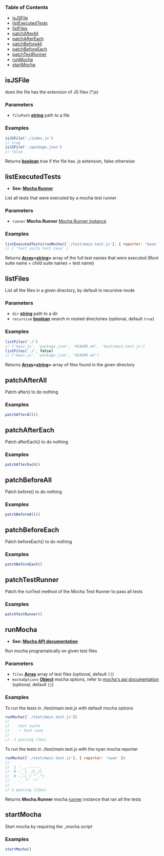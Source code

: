 <!-- Generated by documentation.js. Update this documentation by updating the source code. -->

### Table of Contents

-   [isJSFile][1]
-   [listExecutedTests][2]
-   [listFiles][3]
-   [patchAfterAll][4]
-   [patchAfterEach][5]
-   [patchBeforeAll][6]
-   [patchBeforeEach][7]
-   [patchTestRunner][8]
-   [runMocha][9]
-   [startMocha][10]

## isJSFile

does the file has the extension of JS files (\*.js)

### Parameters

-   `filePath` **[string][11]** path to a file

### Examples

```javascript
isJSFile('./index.js')
// true
isJSFile('./package.json')
// false
```

Returns **[boolean][12]** true if the file has .js extension, false otherwise

## listExecutedTests

-   **See: [Mocha Runner][13]**

List all tests that were executed by a mocha test runner

### Parameters

-   `runner` **Mocha.Runner** [Mocha Runner instance][13]

### Examples

```javascript
listExecutedTests(runMocha(['./test/main.test.js'], { reporter: 'base' }))
// [ 'test suite test case' ]
```

Returns **[Array][14]&lt;[string][11]>** array of the full test names that were executed (Root suite name + child suite names + test name)

## listFiles

List all the files in a given directory, by default in recursive mode

### Parameters

-   `dir` **[string][11]** path to a dir
-   `recursive` **[boolean][12]** search in nested directories (optional, default `true`)

### Examples

```javascript
listFiles('./')
// ['main.js', 'package.json', 'README.md', 'test/main.test.js']
listFiles('./', false)
// ['main.js', 'package.json', 'README.md']
```

Returns **[Array][14]&lt;[string][11]>** array of files found in the given directory

## patchAfterAll

Patch after() to do nothing

### Examples

```javascript
patchAfterAll()
```

## patchAfterEach

Patch afterEach() to do nothing

### Examples

```javascript
patchAfterEach()
```

## patchBeforeAll

Patch before() to do nothing

### Examples

```javascript
patchBeforeAll()
```

## patchBeforeEach

Patch beforeEach() to do nothing

### Examples

```javascript
patchBeforeEach()
```

## patchTestRunner

Patch the runTest method of the Mocha Test Runner to pass all tests

### Examples

```javascript
patchTestRunner()
```

## runMocha

-   **See: [Mocha API documentation][15]**

Run mocha programatically on given test files

### Parameters

-   `files` **[Array][14]** array of test files (optional, default `[]`)
-   `mochaOptions` **[Object][16]** mocha options, refer to [mocha's api documentation][17] (optional, default `{}`)

### Examples

To run the tests in ./test/main.test.js with default mocha options


```javascript
runMocha(['./test/main.test.js'])
//
//    test suite
//    ✓ test case
//
//  1 passing (7ms)
```

To run the tests in ./test/main.test.js with the nyan mocha reporter


```javascript
runMocha(['./test/main.test.js'], { reporter: 'nyan' })
//
//  1 -__,------,
//  0 -__|  /\_/\
//  0 -_~|_( ^ .^)
//    -_ ""  ""
//
// 1 passing (11ms)
```

Returns **Mocha.Runner** mocha [runner][13] instance that ran all the tests

## startMocha

Start mocha by requiring the \_mocha script

### Examples

```javascript
startMocha()
```

[1]: #isjsfile

[2]: #listexecutedtests

[3]: #listfiles

[4]: #patchafterall

[5]: #patchaftereach

[6]: #patchbeforeall

[7]: #patchbeforeeach

[8]: #patchtestrunner

[9]: #runmocha

[10]: #startmocha

[11]: https://developer.mozilla.org/docs/Web/JavaScript/Reference/Global_Objects/String

[12]: https://developer.mozilla.org/docs/Web/JavaScript/Reference/Global_Objects/Boolean

[13]: https://mochajs.org/api/runner

[14]: https://developer.mozilla.org/docs/Web/JavaScript/Reference/Global_Objects/Array

[15]: https://mochajs.org/api/

[16]: https://developer.mozilla.org/docs/Web/JavaScript/Reference/Global_Objects/Object

[17]: https://mochajs.org/api/mocha
